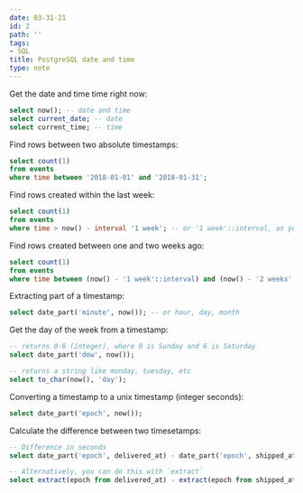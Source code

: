 ```yaml
---
date: 03-31-21
id: 2
path: ''
tags:
- SQL
title: PostgreSQL date and time
type: note
---
```


Get the date and time time right now:

```sql
select now(); -- date and time
select current_date; -- date
select current_time; -- time
```

Find rows between two absolute timestamps:

```sql
select count(1)
from events
where time between '2018-01-01' and '2018-01-31';
```

Find rows created within the last week:

```sql
select count(1)
from events
where time > now() - interval '1 week'; -- or '1 week'::interval, as you like
```

Find rows created between one and two weeks ago:

```sql
select count(1)
from events
where time between (now() - '1 week'::interval) and (now() - '2 weeks'::interval);
```

Extracting part of a timestamp:

```sql
select date_part('minute', now()); -- or hour, day, month
```
Get the day of the week from a timestamp:

```sql
-- returns 0-6 (integer), where 0 is Sunday and 6 is Saturday
select date_part('dow', now());

-- returns a string like monday, tuesday, etc
select to_char(now(), 'day');
```

Converting a timestamp to a unix timestamp (integer seconds):

```sql
select date_part('epoch', now());
```

Calculate the difference between two timesetamps:

```sql
-- Difference in seconds
select date_part('epoch', delivered_at) - date_part('epoch', shipped_at); -- or minute, hour, week, day, etc

-- Alternatively, you can do this with `extract`
select extract(epoch from delivered_at) - extract(epoch from shipped_at);
```
